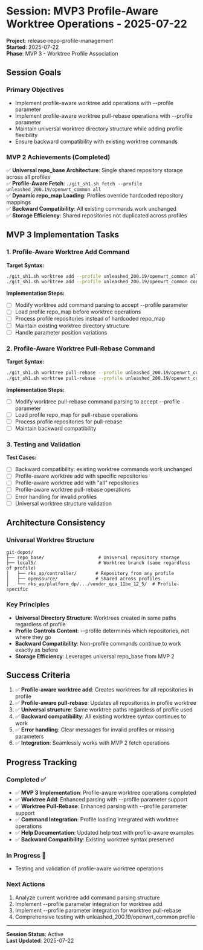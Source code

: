 # Session: MVP3 Profile-Aware Worktree Operations - 2025-07-22

**Project**: release-repo-profile-management  
**Started**: 2025-07-22  
**Phase**: MVP 3 - Worktree Profile Association  

## Session Goals

### Primary Objectives
- Implement profile-aware worktree add operations with --profile parameter
- Implement profile-aware worktree pull-rebase operations with --profile parameter
- Maintain universal worktree directory structure while adding profile flexibility
- Ensure backward compatibility with existing worktree commands

### MVP 2 Achievements (Completed)
✅ **Universal repo_base Architecture**: Single shared repository storage across all profiles  
✅ **Profile-Aware Fetch**: `./git_sh1.sh fetch --profile unleashed_200.19/openwrt_common all`  
✅ **Dynamic repo_map Loading**: Profiles override hardcoded repository mappings  
✅ **Backward Compatibility**: All existing commands work unchanged  
✅ **Storage Efficiency**: Shared repositories not duplicated across profiles  

## MVP 3 Implementation Tasks

### 1. Profile-Aware Worktree Add Command
**Target Syntax:**
```bash
./git_sh1.sh worktree add --profile unleashed_200.19/openwrt_common all -lb local5 -rb origin/master
./git_sh1.sh worktree add --profile unleashed_200.19/openwrt_common controller -lb local5 -rb origin/master
```

**Implementation Steps:**
- [ ] Modify worktree add command parsing to accept --profile parameter
- [ ] Load profile repo_map before worktree operations
- [ ] Process profile repositories instead of hardcoded repo_map
- [ ] Maintain existing worktree directory structure
- [ ] Handle parameter position variations

### 2. Profile-Aware Worktree Pull-Rebase Command
**Target Syntax:**
```bash
./git_sh1.sh worktree pull-rebase --profile unleashed_200.19/openwrt_common all local5
./git_sh1.sh worktree pull-rebase --profile unleashed_200.19/openwrt_common controller local5
```

**Implementation Steps:**
- [ ] Modify worktree pull-rebase command parsing to accept --profile parameter
- [ ] Load profile repo_map for pull-rebase operations
- [ ] Process profile repositories for pull-rebase
- [ ] Maintain backward compatibility

### 3. Testing and Validation
**Test Cases:**
- [ ] Backward compatibility: existing worktree commands work unchanged
- [ ] Profile-aware worktree add with specific repositories
- [ ] Profile-aware worktree add with "all" repositories
- [ ] Profile-aware worktree pull-rebase operations
- [ ] Error handling for invalid profiles
- [ ] Universal worktree structure validation

## Architecture Consistency

### Universal Worktree Structure
```
git-depot/
├── repo_base/                    # Universal repository storage
├── local5/                       # Worktree branch (same regardless of profile)
│   ├── rks_ap/controller/       # Repository from any profile
│   ├── opensource/              # Shared across profiles
│   └── rks_ap/platform_dp/.../vendor_qca_11be_12_5/  # Profile-specific
```

### Key Principles
- **Universal Directory Structure**: Worktrees created in same paths regardless of profile
- **Profile Controls Content**: --profile determines which repositories, not where they go
- **Backward Compatibility**: Non-profile commands continue to work exactly as before
- **Storage Efficiency**: Leverages universal repo_base from MVP 2

## Success Criteria

1. ✅ **Profile-aware worktree add**: Creates worktrees for all repositories in profile
2. ✅ **Profile-aware pull-rebase**: Updates all repositories in profile worktree
3. ✅ **Universal structure**: Same worktree paths regardless of profile used
4. ✅ **Backward compatibility**: All existing worktree syntax continues to work
5. ✅ **Error handling**: Clear messages for invalid profiles or missing parameters
6. ✅ **Integration**: Seamlessly works with MVP 2 fetch operations

## Progress Tracking

### Completed ✅
- ✅ **MVP 3 Implementation**: Profile-aware worktree operations completed
- ✅ **Worktree Add**: Enhanced parsing with --profile parameter support
- ✅ **Worktree Pull-Rebase**: Enhanced parsing with --profile parameter support
- ✅ **Command Integration**: Profile loading integrated with worktree operations
- ✅ **Help Documentation**: Updated help text with profile-aware examples
- ✅ **Backward Compatibility**: Existing worktree syntax preserved

### In Progress 🔄
- Testing and validation of profile-aware worktree operations

### Next Actions
1. Analyze current worktree add command parsing structure
2. Implement --profile parameter integration for worktree add
3. Implement --profile parameter integration for worktree pull-rebase
4. Comprehensive testing with unleashed_200.19/openwrt_common profile

---
**Session Status**: Active  
**Last Updated**: 2025-07-22